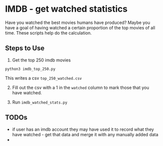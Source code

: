 # IMDB - get watched statistics
Have you watched the best movies humans have produced? Maybe you have a goal of having watched a certain proportion of the top movies of all time. These scripts help do the calculation.


## Steps to Use
1. Get the top 250 imdb movies

```
python3 imdb_top_250.py
```

This writes a csv `top_250_watched.csv`

2. Fill out the csv with a 1 in the `watched` column to mark those that you have watched.

3. Run `imdb_watched_stats.py`


## TODOs
- if user has an imdb account they may have used it to record what they have watched - get that data and merge it with any manually added data
- 
